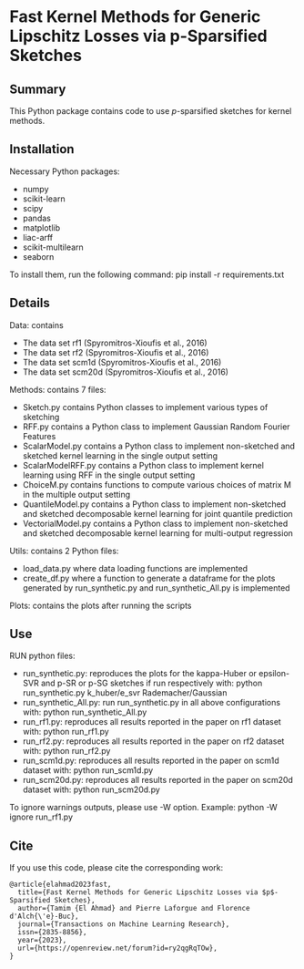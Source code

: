 # Fast Kernel Methods for Generic Lipschitz Losses via p-Sparsified Sketches

## Summary

This Python package contains code to use $p$-sparsified sketches for kernel methods.

## Installation

Necessary Python packages:
- numpy
- scikit-learn
- scipy
- pandas
- matplotlib
- liac-arff
- scikit-multilearn
- seaborn

To install them, run the following command:
pip install -r requirements.txt

## Details

Data: contains
- The data set rf1 (Spyromitros-Xioufis et al., 2016)
- The data set rf2 (Spyromitros-Xioufis et al., 2016)
- The data set scm1d (Spyromitros-Xioufis et al., 2016)
- The data set scm20d (Spyromitros-Xioufis et al., 2016)

Methods: contains 7 files:
- Sketch.py contains Python classes to implement various types of sketching
- RFF.py contains a Python class to implement Gaussian Random Fourier Features
- ScalarModel.py contains a Python class to implement non-sketched and sketched kernel learning in the single output setting
- ScalarModelRFF.py contains a Python class to implement kernel learning using RFF in the single output setting
- ChoiceM.py contains functions to compute various choices of matrix M in the multiple output setting
- QuantileModel.py contains a Python class to implement non-sketched and sketched decomposable kernel learning for joint quantile prediction
- VectorialModel.py contains a Python class to implement non-sketched and sketched decomposable kernel learning for multi-output regression


Utils: contains 2 Python files:
- load_data.py where data loading functions are implemented
- create_df.py where a function to generate a dataframe for the plots generated by run_synthetic.py and run_synthetic_All.py is implemented

Plots: contains the plots after running the scripts

## Use

RUN python files:
- run_synthetic.py: reproduces the plots for the kappa-Huber or epsilon-SVR
  and p-SR or p-SG sketches if run respectively with:
  python run_synthetic.py k_huber/e_svr Rademacher/Gaussian
- run_synthetic_All.py: run run_synthetic.py in all above configurations with:
  python run_synthetic_All.py
- run_rf1.py: reproduces all results reported in the paper on rf1 dataset with:
  python run_rf1.py
- run_rf2.py: reproduces all results reported in the paper on rf2 dataset with:
  python run_rf2.py
- run_scm1d.py: reproduces all results reported in the paper on scm1d dataset with:
  python run_scm1d.py
- run_scm20d.py: reproduces all results reported in the paper on scm20d dataset with:
  python run_scm20d.py
  
To ignore warnings outputs, please use -W option. Example:
python -W ignore run_rf1.py

## Cite

If you use this code, please cite the corresponding work:

```
@article{elahmad2023fast,
  title={Fast Kernel Methods for Generic Lipschitz Losses via $p$-Sparsified Sketches},
  author={Tamim {El Ahmad} and Pierre Laforgue and Florence d'Alch{\'e}-Buc},
  journal={Transactions on Machine Learning Research},
  issn={2835-8856},
  year={2023},
  url={https://openreview.net/forum?id=ry2qgRqTOw},
}
